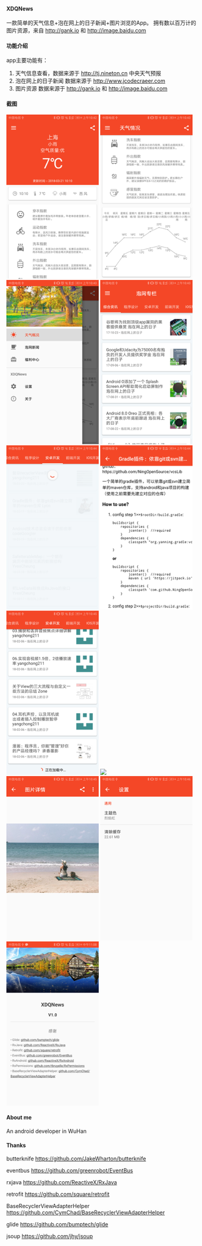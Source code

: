 #### XDQNews

  一款简单的天气信息+泡在网上的日子新闻+图片浏览的App。
  拥有数以百万计的图片资源，来自 http://gank.io 和 http://image.baidu.com

#### 功能介绍

  app主要功能有：
  1. 天气信息查看，数据来源于 http://tj.nineton.cn 中央天气预报
  2. 泡在网上的日子新闻 数据来源于 http://www.jcodecraeer.com 
  3. 图片资源 数据来源于 http://gank.io 和 http://image.baidu.com
#### 截图
  <a href="art/1.png"><img src="art/1.png" width="48%"/></a>
  <a href="art/2.png"><img src="art/2.png" width="48%"/></a>
  <a href="art/3.png"><img src="art/3.png" width="48%"/></a>
  <a href="art/4.png"><img src="art/4.png" width="48%"/></a>
  <a href="art/5.png"><img src="art/5.png" width="48%"/></a>
  <a href="art/6.png"><img src="art/6.png" width="48%"/></a>
  <a href="art/7.png"><img src="art/7.png" width="48%"/></a>
  <a href="art/8.png"><img src="art/8.png" width="48%"/></a>
  <a href="art/9.png"><img src="art/9.png" width="48%"/></a>
  <a href="art/10.png"><img src="art/10.png" width="48%"/></a>
  <a href="art/11.png"><img src="art/11.png" width="48%"/></a>
#### About me
An android developer in WuHan

#### Thanks
 butterknife  https://github.com/JakeWharton/butterknife
 
 eventbus  https://github.com/greenrobot/EventBus  
 
 rxjava  https://github.com/ReactiveX/RxJava  
 
 retrofit  https://github.com/square/retrofit  
 
 BaseRecyclerViewAdapterHelper  https://github.com/CymChad/BaseRecyclerViewAdapterHelper
 
 glide  https://github.com/bumptech/glide
 
 jsoup  https://github.com/jhy/jsoup



